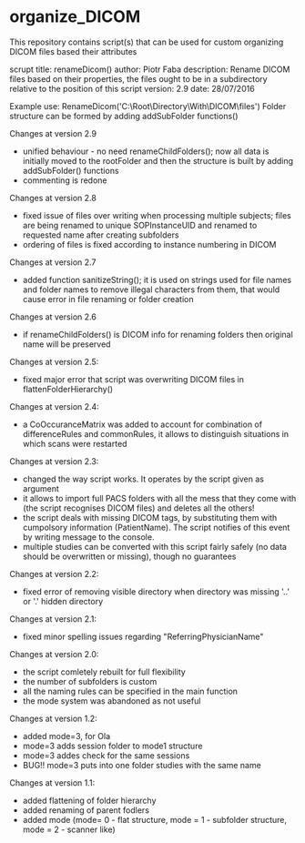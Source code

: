 # organize_DICOM
This repository contains script(s) that can be used for custom organizing DICOM files based their attributes

scrupt title: renameDicom()
author: Piotr Faba
 description: Rename DICOM files based on their properties, the files ought
 to be in a subdirectory relative to the position of this script
 version: 2.9
 date: 28/07/2016

 Example use: RenameDicom('C:\Root\Directory\With\DICOM\files')
 Folder structure can be formed by adding addSubFolder functions()

Changes at version 2.9
 - unified behaviour - no need renameChildFolders(); now all data is
 initially moved to the rootFolder and then the structure is built by
 adding addSubFolder() functions
 - commenting is redone

Changes at version 2.8
 - fixed issue of files over writing when processing multiple subjects;
 files are being renamed to unique SOPInstanceUID and renamed to requested
 name after creating subfolders
 - ordering of files is fixed according to instance numbering in DICOM

Changes at version 2.7
 - added function sanitizeString(); it is used on strings used for file
 names and folder names to remove illegal characters from them, that would
 cause error in file renaming or folder creation

Changes at version 2.6
 - if renameChildFolders() is DICOM info for renaming folders then
 original name will be preserved

Changes at version 2.5:
 - fixed major error that script was overwriting DICOM files in
 flattenFolderHierarchy()

Changes at version 2.4:
 - a CoOccuranceMatrix was added to account for combination of
 differenceRules and commonRules, it allows to distinguish situations in
 which scans were restarted

Changes at version 2.3:
 - changed the way script works. It operates by the script given as
 argument
 - it allows to import full PACS folders with all the mess that they come
 with (the script recognises DICOM files) and deletes all the others!
 - the script deals with missing DICOM tags, by substituting them with
 cumpolsory information (PatientName). The script notifies of this event
 by writing message to the console.
 - multiple studies can be converted with this script fairly safely (no
 data should be overwritten or missing), though no guarantees

Changes at version 2.2:
 - fixed error of removing visible directory when directory was missing
 '..' or '.' hidden directory

Changes at version 2.1:
 - fixed minor spelling issues regarding "ReferringPhysicianName"

Changes at version 2.0:
 - the script comletely rebuilt for full flexibility
 - the number of subfolders is custom
 - all the naming rules can be specified in the main function
 - the mode system was abandoned as not useful

Changes at version 1.2:
 - added mode=3, for Ola
 - mode=3 adds session folder to mode1 structure
 - mode=3 addes check for the same sessions
 - BUG!! mode=3 puts into one folder studies with the same name

Changes at version 1.1:
 - added flattening of folder hierarchy
 - added renaming of parent fodlers
 - added mode (mode= 0 - flat structure, mode = 1 - subfolder structure,
 mode = 2 - scanner like)


